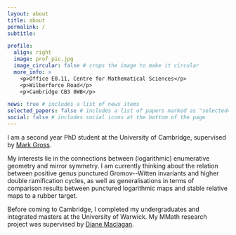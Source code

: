 ```yaml
---
layout: about
title: about
permalink: /
subtitle: 

profile:
  align: right
  image: prof_pic.jpg
  image_circular: false # crops the image to make it circular
  more_info: >
    <p>Office E0.11, Centre for Mathematical Sciences</p>
    <p>Wilberforce Road</p>
    <p>Cambridge CB3 0WB</p>

news: true # includes a list of news items
selected_papers: false # includes a list of papers marked as "selected={true}"
social: false # includes social icons at the bottom of the page
---
```


I am a second year PhD student at the University of Cambridge, supervised by
[Mark Gross](https://www.dpmms.cam.ac.uk/person/mg475/).

My interests lie in the connections between
(logarithmic) enumerative geometry and mirror symmetry.
I am currently thinking about
the relation between
positive genus punctured Gromov--Witten invariants and
higher double ramification cycles,
as well as generalisations in terms of comparison results
between punctured logarithmic maps and stable relative maps to a rubber target.

<!--
and more recently about scattering diagrams 
More recently, I am starting to get interested in
how scattering diagrams arise in the contexts of both
Donaldson--Thomas theory and the Gross--Siebert programme.
-->

Before coming to Cambridge, I completed my undergraduates and integrated masters
at the University of Warwick.
My MMath research project was supervised by
[Diane Maclagan](https://homepages.warwick.ac.uk/staff/D.Maclagan/).
